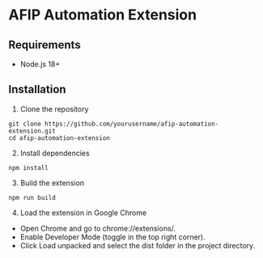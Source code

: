 # AFIP Automation Extension

## Requirements
- Node.js 18+

## Installation
1. Clone the repository
```
git clone https://github.com/yourusername/afip-automation-extension.git  
cd afip-automation-extension  
```

2. Install dependencies
```
npm install
```

3. Build the extension
```
npm run build
```

4. Load the extension in Google Chrome

- Open Chrome and go to chrome://extensions/.
- Enable Developer Mode (toggle in the top right corner).
- Click Load unpacked and select the dist folder in the project directory.
